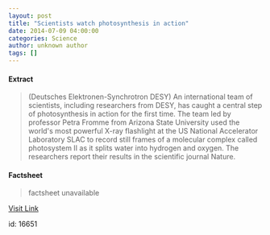 ```yaml
---
layout: post
title: "Scientists watch photosynthesis in action"
date: 2014-07-09 04:00:00
categories: Science
author: unknown author
tags: []
---
```



#### Extract
>(Deutsches Elektronen-Synchrotron DESY) An international team of scientists, including researchers from DESY, has caught a central step of photosynthesis in action for the first time. The team led by professor Petra Fromme from Arizona State University used the world's most powerful X-ray flashlight at the US National Accelerator Laboratory SLAC to record still frames of a molecular complex called photosystem II as it splits water into hydrogen and oxygen. The researchers report their results in the scientific journal Nature.

#### Factsheet
>factsheet unavailable

[Visit Link](http://www.eurekalert.org/pub_releases/2014-07/ded-swp070714.php)

id:   16651
